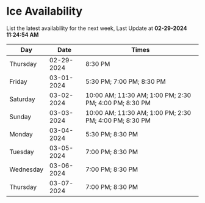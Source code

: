 # Ice Availability

List the latest availability for the next week, Last Update at **02-29-2024 11:24:54 AM**

| Day         | Date        | Times       |
| ----------- | ----------- | ----------- |
|Thursday|02-29-2024|8:30 PM|
|Friday|03-01-2024|5:30 PM; 7:00 PM; 8:30 PM|
|Saturday|03-02-2024|10:00 AM; 11:30 AM; 1:00 PM; 2:30 PM; 4:00 PM; 8:30 PM|
|Sunday|03-03-2024|10:00 AM; 11:30 AM; 1:00 PM; 2:30 PM; 4:00 PM; 8:30 PM|
|Monday|03-04-2024|5:30 PM; 8:30 PM|
|Tuesday|03-05-2024|7:00 PM; 8:30 PM|
|Wednesday|03-06-2024|7:00 PM; 8:30 PM|
|Thursday|03-07-2024|7:00 PM; 8:30 PM|
